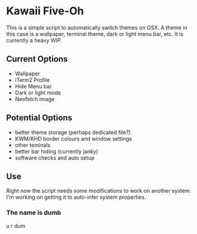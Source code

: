 # Kawaii Five-Oh

This is a simple script to automatically switch themes on OSX.
A theme in this case is a wallpaper, terminal theme, dark or
light menu bar, etc. It is currently a heavy WIP.

## Current Options
* Wallpaper
* iTerm2 Profile
* Hide Menu bar
* Dark or light mode
* Neofetch image

## Potential Options
* better theme storage (perhaps dedicated file?)
* KWM/KHD border colours and window settings
* other teminals
* better bar hiding (currently janky)
* software checks and auto setup

## Use
Right now the script needs some modifications to work on another system.
I'm working on getting it to auto-infer system properties.

### The name is dumb
u r dum
